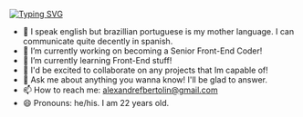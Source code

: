 <a href="https://git.io/typing-svg"><img src="https://readme-typing-svg.herokuapp.com?font=Silkscreen&size=30&duration=3500&pause=800&color=A70000&center=true&vCenter=true&multiline=true&width=1000&height=150&lines=Hi+there!;I'm+Alexandre%2C+a+coder+from+Brazil.;You+can+call+me+Alex!" alt="Typing SVG" /></a>

- 🔰 I speak english but brazillian portuguese is my mother language. I can communicate quite decently in spanish.
- 🔭 I’m currently working on becoming a Senior Front-End Coder!
- 🌱 I’m currently learning Front-End stuff!
- 👯 I'd be excited to collaborate on any projects that Im capable of!
- 💬 Ask me about anything you wanna know! I'll be glad to answer.
- 📫 How to reach me: alexandrefbertolin@gmail.com
- 😄 Pronouns: he/his. I am 22 years old.
